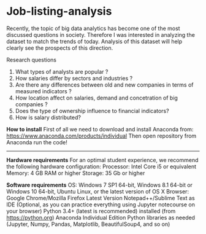 # Job-listing-analysis
Recently, the topic of big data analytics has become one of the most discussed questions in society. Therefore I was interested in analyzing the dataset to match the trends of today. Analysis of this dataset will help clearly see the prospects of this direction.

Research questions
1) What types of analysts are popular ?
2) How salaries differ by sectors and industries ?
3) Are there any differences between old and new companies in terms of measured indicators ?
4) How location affect on salaries, demand and concetration of big companies ?
5) Does the type of ownership influence to financial indicators?
6) How is salary distributed?

**How to install**
First of all we need to download and install Anaconda from: https://www.anaconda.com/products/individual
Then open repository from Anaconda
run the code!
******
**Hardware requirements**
For an optimal student experience, we recommend the following hardware configuration:
Processor: Intel Core i5 or equivalent
Memory: 4 GB RAM or higher
Storage: 35 Gb or higher

**Software requirements**
OS: Windows 7 SP1 64-bit, Windows 8.1 64-bit or Windows 10 64-bit, Ubuntu Linux, or the latest version of OS X
Browser: Google Chrome/Mozilla Firefox Latest Version
Notepad++/Sublime Text as IDE (Optional, as you can practice everything using Jupyter notecourse on your browser)
Python 3.4+ (latest is recommended) installed (from https://python.org)
Anaconda Individual Edition
Python libraries as needed (Jupyter, Numpy, Pandas, Matplotlib, BeautifulSoup4, and so on)
